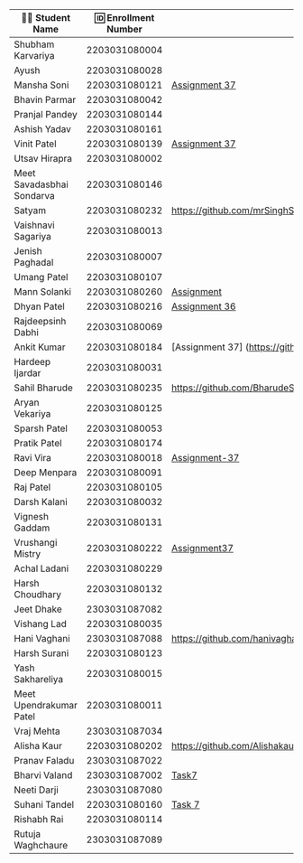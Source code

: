 | 👩‍🎓 Student Name               | 🆔 Enrollment Number | Assignment 37 URL | ReactJS Assignments Repo |
|--------------------------------|----------------------|-------------------|-------------|
| Shubham Karvariya              | 2203031080004        |                   |             |
| Ayush                          | 2203031080028        |                   |             |
| Mansha Soni                    | 2203031080121        |   [Assignment 37](https://github.com/mansha-6/ReactJS/tree/main/task7/Assignment7)                |  [Github](https://github.com/mansha-6/ReactJS)           |
| Bhavin Parmar                  | 2203031080042        |                   |             |
| Pranjal Pandey                 | 2203031080144        |                   |             |
| Ashish Yadav                   | 2203031080161        |                   |             |
| Vinit Patel                    | 2203031080139        | [Assignment 37](https://github.com/Vinitpatel28/React/tree/main/Task7)|[GitHub](https://github.com/Vinitpatel28/React)|
| Utsav Hirapra                  | 2203031080002        |                   |             |
| Meet Savadasbhai Sondarva      | 2203031080146        |                   |             |
| Satyam                         | 2203031080232        |https://github.com/mrSinghSatyam/ReactJS/tree/main/Task-7|https://github.com/mrSinghSatyam/ReactJS|
| Vaishnavi Sagariya             | 2203031080013        |                   |             |
| Jenish Paghadal                | 2203031080007        |                   |             |
| Umang Patel                    | 2203031080107        |                   |             |
| Mann Solanki                   | 2203031080260        |[Assignment](https://github.com/MannSolanki/ReactWDFAssignment/tree/main/task7) |[Github](https://github.com/MannSolanki/ReactWDFAssignment/)  |
| Dhyan Patel                    | 2203031080216        |[Assignment 36](https://github.com/dhyanpatel3/ReactWDFAssignments/tree/main/task7)|[GitHub](https://github.com/dhyanpatel3/ReactWDFAssignments/)|
| Rajdeepsinh Dabhi              | 2203031080069        |                   |             |
| Ankit Kumar                    | 2203031080184        |[Assignment 37] (https://github.com/Ankiitsuthar/ReactJS/tree/main/Task7/Assignment7)                  | [GitHub](https://github.com/Ankiitsuthar/ReactJS)            |
| Hardeep Ijardar                | 2203031080031        |                   |             |
| Sahil Bharude                  | 2203031080235        | https://github.com/BharudeSahil/React-Assignments/tree/main/Task-7 | https://github.com/BharudeSahil/React-Assignments/tree/main |
| Aryan Vekariya                 | 2203031080125        |                   |             |
| Sparsh Patel                   | 2203031080053        |                   |             |
| Pratik Patel                   | 2203031080174        |                   |             |
| Ravi Vira                      | 2203031080018        |[Assignment-37](https://github.com/Ravi-vira/ReactWDF_assignment/blob/main/Task7/src/App.jsx)|[git](https://github.com/Ravi-vira/ReactWDF_assignment)|
| Deep Menpara                   | 2203031080091        |                   |             |
| Raj Patel                      | 2203031080105        |                   |             |
| Darsh Kalani                   | 2203031080032        |                   |             |
| Vignesh Gaddam                 | 2203031080131        |                   |             |
| Vrushangi Mistry               | 2203031080222        |  [Assignment37](https://github.com/Vrushi14/ReactJS/tree/main/Task7)                 |   [Github](https://github.com/Vrushi14/ReactJS/)          |
| Achal Ladani                   | 2203031080229        |                   |             |
| Harsh Choudhary                | 2203031080132        |                   |             |
| Jeet Dhake                     | 2303031087082        |                   |             |
| Vishang Lad                    | 2203031080035        |                   |             |
| Hani Vaghani                   | 2303031087088        |https://github.com/hanivaghani/ReactJSAssignment/blob/main/task7/assignment7/src/App.jsx|https://github.com/hanivaghani/ReactJSAssignment/tree/main|
| Harsh Surani                   | 2203031080123        |                   |             |
| Yash Sakhareliya               | 2203031080015        |                   |             |
| Meet Upendrakumar Patel        | 2203031080011        |                   |             |
| Vraj Mehta                     | 2303031087034        |                   |             |
| Alisha Kaur                    | 2203031080202        | https://github.com/Alishakaur431/React_Assignments                  |https://github.com/Alishakaur431/React_Assignments/tree/main/Task7/src/components             |
| Pranav Faladu                  | 2303031087022        |                   |             |
| Bharvi Valand                  | 2303031087002        |[Task7](https://github.com/bharvivaland/ReactAssignments/blob/main/task7/src/components/ProductList.jsx)|[Github](https://github.com/bharvivaland/ReactAssignments.git)|
| Neeti Darji                    | 2303031087080        |                   |             |
| Suhani Tandel                  | 2203031080160        |  [Task 7](https://github.com/SuhaniTandel/React/tree/main/Task7) |[Github](https://github.com/SuhaniTandel/React)|
| Rishabh Rai                    | 2203031080114        |                   |             |
| Rutuja Waghchaure              | 2303031087089        |                   |             |
